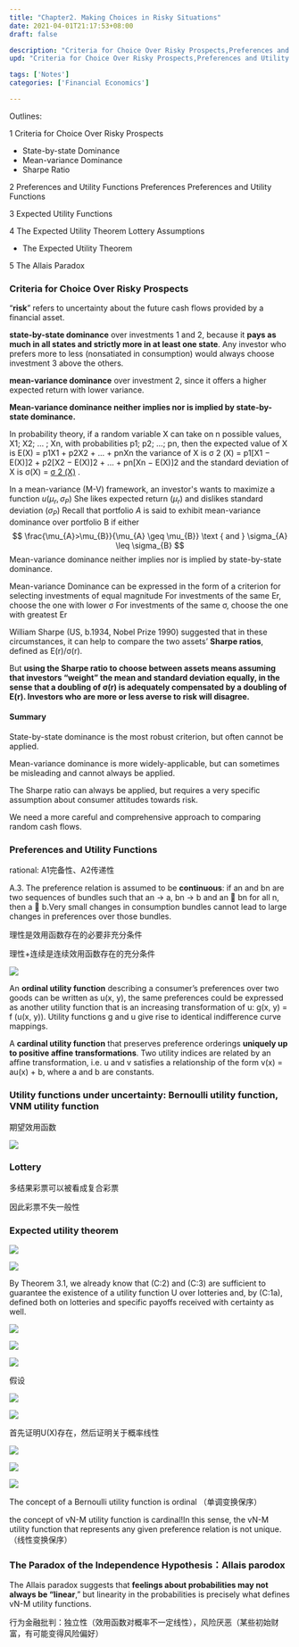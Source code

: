 ```yaml
---
title: "Chapter2. Making Choices in Risky Situations"
date: 2021-04-01T21:17:53+08:00
draft: false

description: "Criteria for Choice Over Risky Prospects,Preferences and Utility Functions Preferences Preferences and Utility Functions."
upd: "Criteria for Choice Over Risky Prospects,Preferences and Utility Functions Preferences Preferences and Utility Functions."

tags: ['Notes']
categories: ['Financial Economics']

---
```


<!--more-->

Outlines: 

1 Criteria for Choice Over Risky Prospects 

- State-by-state Dominance
- Mean-variance Dominance 
- Sharpe Ratio 

2 Preferences and Utility Functions Preferences Preferences and Utility Functions 

3 Expected Utility Functions 

4 The Expected Utility Theorem Lottery Assumptions 

- The Expected Utility Theorem 

5 The Allais Paradox

### Criteria for Choice Over Risky Prospects

“**risk**” refers to uncertainty about the future cash flows provided by a financial asset.

**state-by-state dominance** over investments 1 and 2, because it **pays as much in all states and strictly more in at least one state**. Any investor who prefers more to less (nonsatiated in consumption) would always choose investment 3 above the others.

**mean-variance dominance** over investment 2, since it offers a higher expected return with lower variance.

**Mean-variance dominance neither implies nor is implied by state-by-state dominance.**

In probability theory, if a random variable X can take on n possible values, X1; X2; ... ; Xn, with probabilities p1; p2; ...; pn, then the expected value of X is E(X) = p1X1 + p2X2 + ... + pnXn the variance of X is σ 2 (X) = p1[X1 − E(X)]2 + p2[X2 − E(X)]2 + ... + pn[Xn − E(X)]2 and the standard deviation of X is σ(X) = [σ 2 (X)](1/2) .

In a mean-variance (M-V) framework, an investor's wants to maximize a function $u\left(\mu_{r}, \sigma_{P}\right)$
She likes expected return $\left(\mu_{r}\right)$ and dislikes standard deviation $\left(\sigma_{P}\right)$ Recall that portfolio $A$ is said to exhibit mean-variance dominance over portfolio B if either
$$
\frac{\mu_{A}>\mu_{B}}{\mu_{A} \geq \mu_{B}} \text { and } \sigma_{A} \leq \sigma_{B}
$$
Mean-variance dominance neither implies nor is implied by state-by-state dominance.

Mean-variance Dominance can be expressed in the form of a criterion for selecting investments of equal magnitude For investments of the same Er, choose the one with lower σ For investments of the same σ, choose the one with greatest Er

William Sharpe (US, b.1934, Nobel Prize 1990) suggested that in these circumstances, it can help to compare the two assets’ **Sharpe ratios**, defined as E(r)/σ(r).

But **using the Sharpe ratio to choose between assets means assuming that investors “weight” the mean and standard deviation equally, in the sense that a doubling of σ(r) is adequately compensated by a doubling of E(r). Investors who are more or less averse to risk will disagree.**

#### Summary

State-by-state dominance is the most robust criterion, but often cannot be applied. 

Mean-variance dominance is more widely-applicable, but can sometimes be misleading and cannot always be applied. 

The Sharpe ratio can always be applied, but requires a very specific assumption about consumer attitudes towards risk. 

We need a more careful and comprehensive approach to comparing random cash flows.

###  Preferences and Utility Functions

rational: A1完备性、A2传递性

A.3. The preference relation is assumed to be **continuous**: if an and bn are two sequences of bundles such that an → a, bn → b and an  bn for all n, then a  b.Very small changes in consumption bundles cannot lead to large changes in preferences over those bundles.

理性是效用函数存在的必要非充分条件

理性+连续是连续效用函数存在的充分条件

![](https://cdn.jsdelivr.net/gh/Henrry-Wu/FigBed/Figs/20200522192102.png)

An **ordinal utility function** describing a consumer’s preferences over two goods can be written as u(x, y), the same preferences could be expressed as another utility function that is an increasing transformation of u: g(x, y) = f (u(x, y)). Utility functions g and u give rise to identical indifference curve mappings. 

A **cardinal utility function** that preserves preference orderings **uniquely up to positive affine transformations**. Two utility indices are related by an affine transformation, i.e. u and v satisfies a relationship of the form v(x) = au(x) + b, where a and b are constants.

### Utility functions under uncertainty: Bernoulli utility function, VNM utility function

期望效用函数

![](https://cdn.jsdelivr.net/gh/Henrry-Wu/FigBed/Figs/20200522192135.png)

### Lottery

多结果彩票可以被看成复合彩票

因此彩票不失一般性

### Expected utility theorem

![](https://cdn.jsdelivr.net/gh/Henrry-Wu/FigBed/Figs/20200522192605.png)

![](https://cdn.jsdelivr.net/gh/Henrry-Wu/FigBed/Figs/20200522192806.png)

By Theorem 3.1, we already know that (C:2) and (C:3) are sufficient to guarantee the existence of a utility function U over lotteries and, by (C:1a), defined both on lotteries and specific payoffs received with certainty as well.

![](https://cdn.jsdelivr.net/gh/Henrry-Wu/FigBed/Figs/20200522192916.png)

![](https://cdn.jsdelivr.net/gh/Henrry-Wu/FigBed/Figs/20200522192941.png)

![](https://cdn.jsdelivr.net/gh/Henrry-Wu/FigBed/Figs/20200522193103.png)

假设

![](https://cdn.jsdelivr.net/gh/Henrry-Wu/FigBed/Figs/20200522193134.png)

![](https://cdn.jsdelivr.net/gh/Henrry-Wu/FigBed/Figs/20200522193309.png)

首先证明U(X)存在，然后证明关于概率线性

![](https://cdn.jsdelivr.net/gh/Henrry-Wu/FigBed/Figs/20200522193339.png)

![](https://cdn.jsdelivr.net/gh/Henrry-Wu/FigBed/Figs/20200522193435.png)

![](https://cdn.jsdelivr.net/gh/Henrry-Wu/FigBed/Figs/20200522193519.png)

The concept of a Bernoulli utility function is ordinal  （单调变换保序）

the concept of vN-M utility function is cardinal!In this sense, the vN-M utility function that represents any given preference relation is not unique.（线性变换保序）

### The Paradox of the Independence Hypothesis：Allais parodox

The Allais paradox suggests that **feelings about probabilities may not always be “linear**,” but linearity in the probabilities is precisely what defines vN-M utility functions.

行为金融批判：独立性（效用函数对概率不一定线性），风险厌恶（某些初始财富，有可能变得风险偏好）